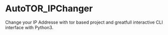 # AutoTOR_IPChanger
Change your IP Addresse with tor based project and greatfull interactive CLI interface with Python3.

